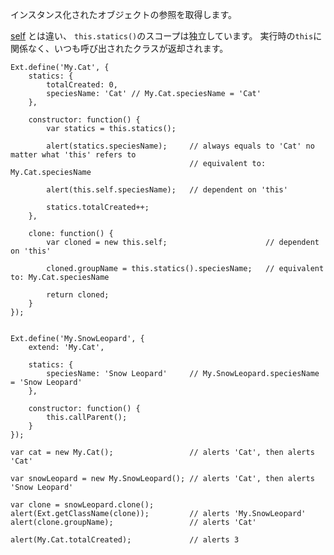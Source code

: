 インスタンス化されたオブジェクトの参照を取得します。

<a href="#!/api/Ext.Base-property-self" rel="Ext.Base-property-self" class="docClass" >self</a>
とは違い、 `this.statics()`のスコープは独立しています。 実行時の`this`に関係なく、いつも呼び出されたクラスが返却されます。

    Ext.define('My.Cat', {
        statics: {
            totalCreated: 0,
            speciesName: 'Cat' // My.Cat.speciesName = 'Cat'
        },

        constructor: function() {
            var statics = this.statics();

            alert(statics.speciesName);     // always equals to 'Cat' no matter what 'this' refers to
                                            // equivalent to: My.Cat.speciesName

            alert(this.self.speciesName);   // dependent on 'this'

            statics.totalCreated++;
        },

        clone: function() {
            var cloned = new this.self;                      // dependent on 'this'

            cloned.groupName = this.statics().speciesName;   // equivalent to: My.Cat.speciesName

            return cloned;
        }
    });


    Ext.define('My.SnowLeopard', {
        extend: 'My.Cat',

        statics: {
            speciesName: 'Snow Leopard'     // My.SnowLeopard.speciesName = 'Snow Leopard'
        },

        constructor: function() {
            this.callParent();
        }
    });

    var cat = new My.Cat();                 // alerts 'Cat', then alerts 'Cat'

    var snowLeopard = new My.SnowLeopard(); // alerts 'Cat', then alerts 'Snow Leopard'

    var clone = snowLeopard.clone();
    alert(Ext.getClassName(clone));         // alerts 'My.SnowLeopard'
    alert(clone.groupName);                 // alerts 'Cat'

    alert(My.Cat.totalCreated);             // alerts 3


